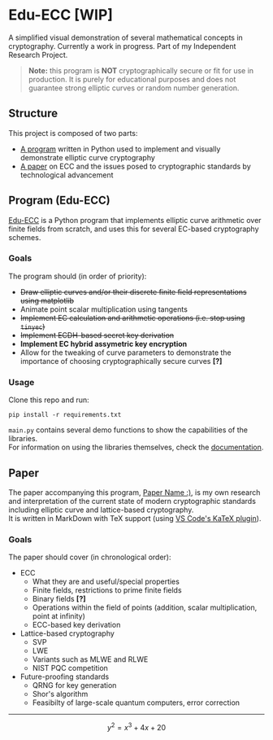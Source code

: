 # Edu-ECC [WIP]

A simplified visual demonstration of several mathematical concepts in cryptography. Currently a work in progress. Part of my Independent Research Project.

> **Note:** this program is **NOT** cryptographically secure or fit for use in production. It is purely for educational purposes and does not guarantee strong elliptic curves or random number generation.


## Structure

This project is composed of two parts:
- [A program](#program-edu-ecc) written in Python used to implement and visually demonstrate elliptic curve cryptography
- [A paper](#paper) on ECC and the issues posed to cryptographic standards by technological advancement


## Program (Edu-ECC)

[Edu-ECC](src/main.py) is a Python program that implements elliptic curve arithmetic over finite fields from scratch, and uses this for several EC-based cryptography schemes.

### Goals
The program should (in order of priority):
- ~~Draw elliptic curves and/or their discrete finite field representations using matplotlib~~
- Animate point scalar multiplication using tangents
- ~~Implement EC calculation and arithmetic operations (i.e. stop using `tinyec`)~~
- ~~Implement ECDH-based secret key derivation~~
- **Implement EC hybrid assymetric key encryption** 
- Allow for the tweaking of curve parameters to demonstrate the importance of choosing cryptographically secure curves **[?]**

### Usage
Clone this repo and run:
```
pip install -r requirements.txt
```  

`main.py` contains several demo functions to show the capabilities of the libraries.  
For information on using the libraries themselves, check the [documentation](utils/docs/README.md).
<!-- TODO: make it into an actual pypi library? -->


## Paper

The paper accompanying this program, [Paper Name :)](./utils/paperName.md), is my own research and interpretation of the current state of modern cryptographic standards including elliptic curve and lattice-based cryptography.  
It is written in MarkDown with TeX support (using [VS Code's KaTeX plugin](https://github.com/microsoft/vscode-markdown-it-katex)). <!-- REMEMBER to export to PDF or something w pandoc -->

### Goals
The paper should cover (in chronological <!-- chronological?? --> order):
- ECC
    - What they are and useful/special properties
    - Finite fields, restrictions to prime finite fields
    - Binary fields **[?]**
    - Operations within the field of points (addition, scalar multiplication, point at infinity)
    - ECC-based key derivation
- Lattice-based cryptography
    - SVP
    - LWE
    - Variants such as MLWE and RLWE
    - NIST PQC competition
- Future-proofing standards
    - QRNG for key generation
    - Shor's algorithm
    - Feasibilty of large-scale quantum computers, error correction

---

$$  y^2 = x^3 + 4x + 20  $$